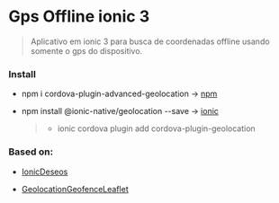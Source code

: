 # Gps Offline ionic 3
> Aplicativo em ionic 3 para busca de coordenadas offline usando somente o gps do dispositivo. 


### Install

- npm i cordova-plugin-advanced-geolocation -> [npm](https://www.npmjs.com/package/cordova-plugin-advanced-geolocation)

- npm install @ionic-native/geolocation --save  -> [ionic](https://ionicframework.com/docs/native/geolocation/)
   > - ionic cordova plugin add cordova-plugin-geolocation

### Based on:
- [IonicDeseos](https://github.com/onirosd/ionicDeseos)

- [GeolocationGeofenceLeaflet](https://github.com/KawtharE/GeolocationGeofenceLeaflet-Ionic3)


